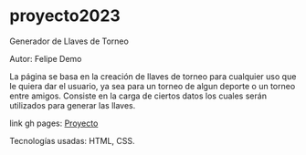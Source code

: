 # proyecto2023

Generador de Llaves de Torneo

Autor: Felipe Demo

La página se basa en la creación de llaves de torneo para cualquier uso que le quiera dar el usuario, ya sea para un torneo de algun deporte o un torneo entre amigos. Consiste en la carga de ciertos datos los cuales serán utilizados para generar las llaves.

link gh pages: [Proyecto](https://ucc-labcompu2.github.io/proyecto2023-felipe-demo/)

Tecnologías usadas: HTML, CSS.
